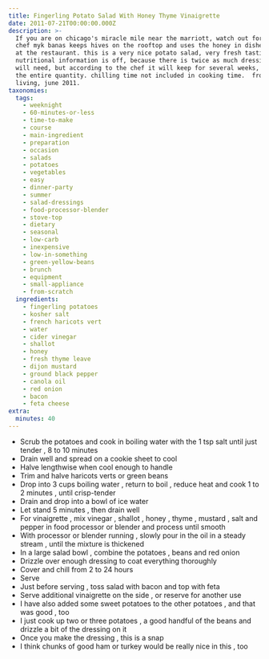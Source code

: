 ```yaml
---
title: Fingerling Potato Salad With Honey Thyme Vinaigrette
date: 2011-07-21T00:00:00.000Z
description: >-
  If you are on chicago's miracle mile near the marriott, watch out for bees!
  chef myk banas keeps hives on the rooftop and uses the honey in dishes served
  at the restaurant. this is a very nice potato salad, very fresh tasting. the
  nutritional information is off, because there is twice as much dressing as you
  will need, but according to the chef it will keep for several weeks, so make
  the entire quantity. chilling time not included in cooking time.  from midwest
  living, june 2011.
taxonomies:
  tags:
    - weeknight
    - 60-minutes-or-less
    - time-to-make
    - course
    - main-ingredient
    - preparation
    - occasion
    - salads
    - potatoes
    - vegetables
    - easy
    - dinner-party
    - summer
    - salad-dressings
    - food-processor-blender
    - stove-top
    - dietary
    - seasonal
    - low-carb
    - inexpensive
    - low-in-something
    - green-yellow-beans
    - brunch
    - equipment
    - small-appliance
    - from-scratch
  ingredients:
    - fingerling potatoes
    - kosher salt
    - french haricots vert
    - water
    - cider vinegar
    - shallot
    - honey
    - fresh thyme leave
    - dijon mustard
    - ground black pepper
    - canola oil
    - red onion
    - bacon
    - feta cheese
extra:
  minutes: 40
---
```

 - Scrub the potatoes and cook in boiling water with the 1 tsp salt until just tender , 8 to 10 minutes
 - Drain well and spread on a cookie sheet to cool
 - Halve lengthwise when cool enough to handle
 - Trim and halve haricots verts or green beans
 - Drop into 3 cups boiling water , return to boil , reduce heat and cook 1 to 2 minutes , until crisp-tender
 - Drain and drop into a bowl of ice water
 - Let stand 5 minutes , then drain well
 - For vinaigrette , mix vinegar , shallot , honey , thyme , mustard , salt and pepper in food processor or blender and process until smooth
 - With processor or blender running , slowly pour in the oil in a steady stream , until the mixture is thickened
 - In a large salad bowl , combine the potatoes , beans and red onion
 - Drizzle over enough dressing to coat everything thoroughly
 - Cover and chill from 2 to 24 hours
 - Serve
 - Just before serving , toss salad with bacon and top with feta
 - Serve additional vinaigrette on the side , or reserve for another use
 - I have also added some sweet potatoes to the other potatoes , and that was good , too
 - I just cook up two or three potatoes , a good handful of the beans and drizzle a bit of the dressing on it
 - Once you make the dressing , this is a snap
 - I think chunks of good ham or turkey would be really nice in this , too
